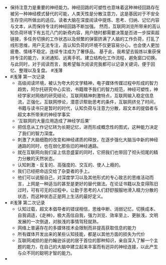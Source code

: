 - 保持注意力是重要的神经能力。神经回路的可塑性也意味着这种神经回路存在被另一种神经模式替代的可能，人类天性是分散注意力，这是基因对于不安全生存空间所做出的适应。读者大脑在深度阅读中提炼、思考、归纳、记忆内容与文本，从而保持专注的神经回路不断加强。 然而，互联网浏览所带来的高认知负荷环境下有五花八门的新奇内容，用户随时都需要决策是否进一步探索超链接，多任务切换的工作状态以及频繁的弹窗挤满了人脑的工作负荷，打乱了线形思维，用户无法专注，高认知负荷的环境不仅更容易分心，也会使人更加疲惫、情绪不稳定。连续专注成为了奢侈品。
  基于此，我希望去锻炼以重获保持专注的能力，关闭通知、远离手机、建立结构化工作流程，避免窗口切换。
  与此同时，对于阅读而言，我希望每次阅读完我都可以记录关键词，便于回忆、整理以及复盘。
  #浅薄
- #浅薄 第一次记录
	- 高级阅读环境，被认为夸大的文学精神，电子媒体传媒过程中形成的智力趋势，阿尔托研究中心实验，书籍赠予我们的智力规范，神经可塑性，神经学家对网络的研究结论，互联网精神刺激特点，互联网输入稳定信息流，正强化，互联网悖论，潜意识帮助思考的条件，互联网挤兑了时间，书籍与读书只是暂时的时代，认知负荷与注意力分散，超文本的提倡者与超文本所带来的神经学事实
	- ‘互联网的大量应用造成了神经学后果’
	- 把信息从工作记忆转为长期记忆，进而形成概念性的图式，这种能力决定了我们的智力深度。
	- 刺激了大脑细胞的改变和神经递质的释放，在逐步强化大脑当中新的神经通路的同时，也在弱化那些旧的神经通路。
	- 就在互联网向我们呈上信息盛宴的同时，它把我们也带回了彻头彻尾的精力分散的天然状态。
	- 认知刺激 - 反复的、高强度的、交互的、使人上瘾的。
	- 我们已经把命运交给了杂耍者的手上。
	- 他们可以说服自己，对深度学习以及其他形式的专心致志的思维活动而言，上网是一种适当的甚至是更好的替代做法。在论证书籍以及变得陈旧过时，可有可无的过程中，让勤于思考的人们舒舒服服地滑入精力分散的状态，而这种状态正是网上生活的最好定义。
- #浅薄 第二次记录
	- 认知过载，超文本倡导者的错误相信，思维中断、消弱记忆，切换成本、自我调适，《走神》，极大高估自我，强力浏览、效率至上、更肤浅，文明发展的一次倒退，对肤浅的事情驾轻就熟，
	- 网络上普遍存在的多媒体技术会限制而非提高获取信息的能力
	- 所有媒体开发出来的某些认知技能，都是以其他方面的损失为代价
	- 互联网减损的是约翰逊诉说的居于首位的那种知识，亲自深入了解一个主题的能力，在自己的大脑中建立起来丰富而有迥异的神经连接，以此产生与众不同的聪明才智的能力。
-